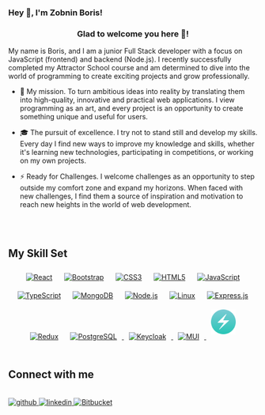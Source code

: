 ### Hey 👋, I'm Zobnin Boris!  
<div align="right">
</div>  
  

### <div align="center">Glad to welcome you here 👋!</div>  
  

My name is Boris, and I am a junior Full Stack developer with a focus on JavaScript (frontend) and backend (Node.js).
I recently successfully completed my Attractor School course and am determined to dive into the world of programming to create exciting projects and grow professionally.  
  

- 🚀 My mission.
To turn ambitious ideas into reality by translating them into high-quality, innovative and practical web applications. I view programming as an art, and every project is an opportunity to create something unique and useful for users.  
  

- 🎓 The pursuit of excellence.
I try not to stand still and develop my skills. Every day I find new ways to improve my knowledge and skills, whether it's learning new technologies, participating in competitions, or working on my own projects.  
  

- ⚡ Ready for Challenges.
I welcome challenges as an opportunity to step outside my comfort zone and expand my horizons. When faced with new challenges, I find them a source of inspiration and motivation to reach new heights in the world of web development.    

<br/>  

</td></tr></table>  
<br/>  

## My Skill Set  


<div align="center">  
<a href="https://reactjs.org/" target="_blank"><img style="margin: 10px" src="https://profilinator.rishav.dev/skills-assets/react-original-wordmark.svg" alt="React" height="50" /></a>  
<a href="https://getbootstrap.com/docs/3.4/javascript/" target="_blank"><img style="margin: 10px" src="https://profilinator.rishav.dev/skills-assets/bootstrap-plain.svg" alt="Bootstrap" height="50" /></a>  
<a href="https://www.w3schools.com/css/" target="_blank"><img style="margin: 10px" src="https://profilinator.rishav.dev/skills-assets/css3-original-wordmark.svg" alt="CSS3" height="50" /></a>  
<a href="https://en.wikipedia.org/wiki/HTML5" target="_blank"><img style="margin: 10px" src="https://profilinator.rishav.dev/skills-assets/html5-original-wordmark.svg" alt="HTML5" height="50" /></a>
<a href="https://www.javascript.com/" target="_blank"><img style="margin: 10px" src="https://profilinator.rishav.dev/skills-assets/javascript-original.svg" alt="JavaScript" height="50" /></a>  
<a href="https://www.typescriptlang.org/" target="_blank"><img style="margin: 10px" src="https://profilinator.rishav.dev/skills-assets/typescript-original.svg" alt="TypeScript" height="50" /></a>
<a href="https://www.mongodb.com/" target="_blank"><img style="margin: 10px" src="https://profilinator.rishav.dev/skills-assets/mongodb-original-wordmark.svg" alt="MongoDB" height="50" /></a>  
<a href="https://nodejs.org/" target="_blank"><img style="margin: 10px" src="https://profilinator.rishav.dev/skills-assets/nodejs-original-wordmark.svg" alt="Node.js" height="50" /></a>  
<a href="https://www.linux.org/" target="_blank"><img style="margin: 10px" src="https://profilinator.rishav.dev/skills-assets/linux-original.svg" alt="Linux" height="50" /></a>
<a href="https://expressjs.com/" target="_blank"><img style="margin: 10px" src="https://profilinator.rishav.dev/skills-assets/express-original-wordmark.svg" alt="Express.js" height="50" /></a>
<a href="https://redux.js.org/" target="_blank"><img style="margin: 10px" src="https://profilinator.rishav.dev/skills-assets/redux-original.svg" alt="Redux" height="50" /></a>
  <a href="https://www.postgresql.org/" target="_blank">
  <img style="margin: 10px" src="https://profilinator.rishav.dev/skills-assets/postgresql-original-wordmark.svg" alt="PostgreSQL" height="50" />
</a>

<a href="https://www.keycloak.org/" target="_blank">
  <img style="margin: 10px" src="https://www.keycloak.org/resources/images/keycloak_logo_200px.svg" alt="Keycloak" height="50" />
</a>

<a href="https://mui.com/" target="_blank">
  <img style="margin: 10px" src="https://profilinator.rishav.dev/skills-assets/material-ui-plain.svg" alt="MUI" height="50" />
</a>

<a href="https://chakra-ui.com/" target="_blank">
  <img style="margin: 10px" src="https://raw.githubusercontent.com/chakra-ui/chakra-ui/main/logo/logomark-colored.svg" alt="Chakra UI" height="50" />
</a>

</div>

<br/>  


## Connect with me  

</td></tr></table>  
<br/>  
<div align="start">
<a href="https://github.com/BorisZo" target="_blank">
<img src=https://img.shields.io/badge/github-%2324292e.svg?&style=for-the-badge&logo=github&logoColor=white alt=github style="margin-bottom: 5px;" />
</a>

<a href="https://www.linkedin.com/in/boris-zobnin-1a47a82b3/" target="_blank">
<img src=https://img.shields.io/badge/linkedin-%231E77B5.svg?&style=for-the-badge&logo=linkedin&logoColor=white alt=linkedin style="margin-bottom: 5px;" />
</a>

<a href="https://bitbucket.org/boris-workspace/workspace/repositories/" target="_blank">
  <img src="https://img.shields.io/badge/bitbucket-%230047B3.svg?&style=for-the-badge&logo=bitbucket&logoColor=white" alt="Bitbucket" style="margin-bottom: 5px;" />
</a>

<br/>  

